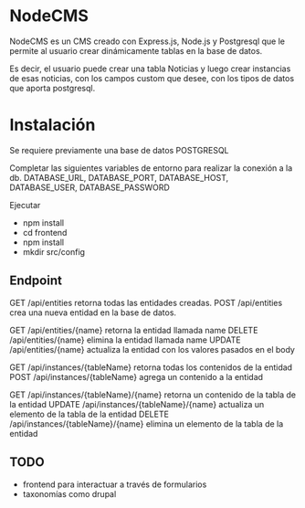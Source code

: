 # NodeCMS

NodeCMS es un CMS creado con Express.js, Node.js y Postgresql que le permite al usuario crear dinámicamente tablas en la base de datos.

Es decir, el usuario puede crear una tabla Noticias y luego crear instancias de esas noticias, con los campos custom que desee, con los tipos de datos que aporta postgresql.

# Instalación

Se requiere previamente una base de datos POSTGRESQL

Completar las siguientes variables de entorno para realizar la conexión a la db.
DATABASE_URL,
DATABASE_PORT,
DATABASE_HOST,
DATABASE_USER,
DATABASE_PASSWORD

Ejecutar

- npm install
- cd frontend
- npm install
- mkdir src/config


## Endpoint

GET    /api/entities retorna todas las entidades creadas.
POST   /api/entities crea una nueva entidad en la base de datos.

GET    /api/entities/{name} retorna la entidad llamada name
DELETE /api/entities/{name} elimina la entidad llamada name
UPDATE /api/entities/{name} actualiza la entidad con los valores pasados en el body

GET    /api/instances/{tableName} retorna todas los contenidos de la entidad
POST   /api/instances/{tableName} agrega un contenido a la entidad

GET    /api/instances/{tableName}/{name} retorna un contenido de la tabla de la entidad
UPDATE /api/instances/{tableName}/{name} actualiza un elemento de la tabla de la entidad
DELETE /api/instances/{tableName}/{name} elimina un elemento de la tabla de la entidad

## TODO
- frontend para interactuar a través de formularios
- taxonomías como drupal
